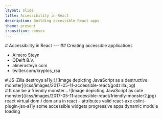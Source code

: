 ```yaml
---
layout: slide
title: Accessibility in React
description: Building accessible React apps
theme: present
transition: convex
---
```


<section id="main" data-markdown>
# Accessibility in React
---
## Creating accessible applications

- Almero Steyn
- QDelft B.V.
- almerosteyn.com
- twitter.com/kryptos_rsa

</section>
<section data-markdown>
# JS-Zilla destroys a11y!!
![Image depicting JavaScript as a destructive monster](/css/images/2017-05-11-accessible-react/godzilla.jpg)
</section>
<section data-markdown>
# It can be a friendly monster...
![Image depicting JavaScript as cute monster](/css/images/2017-05-11-accessible-react/friendly-monster2.jpg)
</section>
<section data-markdown>
react virtual dom / dom
aria in react - attributes valid
react-axe
eslint-plugin-jsx-a11y
some accessible widgets
progressive apps
dynamic module loading
</section